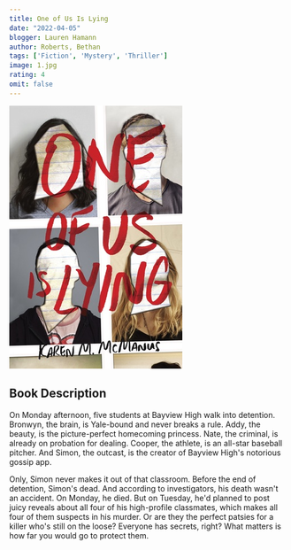 ```yaml
---
title: One of Us Is Lying
date: "2022-04-05"
blogger: Lauren Hamann
author: Roberts, Bethan
tags: ['Fiction', 'Mystery', 'Thriller']
image: 1.jpg
rating: 4
omit: false
---
```


![Book Cover](1.jpg)

## Book Description

On Monday afternoon, five students at Bayview High walk into detention.
Bronwyn, the brain, is Yale-bound and never breaks a rule.
Addy, the beauty, is the picture-perfect homecoming princess.
Nate, the criminal, is already on probation for dealing.
Cooper, the athlete, is an all-star baseball pitcher.
And Simon, the outcast, is the creator of Bayview High's notorious gossip app.

Only, Simon never makes it out of that classroom. Before the end of detention, Simon's dead. And according to investigators, his death wasn't an accident. On Monday, he died. But on Tuesday, he'd planned to post juicy reveals about all four of his high-profile classmates, which makes all four of them suspects in his murder. Or are they the perfect patsies for a killer who's still on the loose?
Everyone has secrets, right? What matters is how far you would go to protect them.